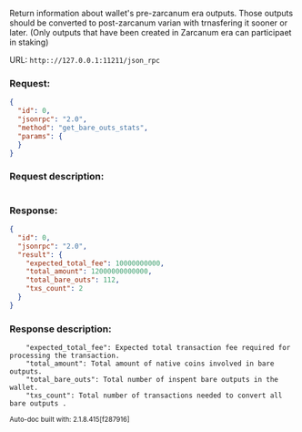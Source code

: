Return information about wallet's pre-zarcanum era outputs. Those outputs should be converted to post-zarcanum varian with trnasfering it sooner or later. (Only outputs that have been created in Zarcanum era can participaet in staking)

URL: ```http:://127.0.0.1:11211/json_rpc```
### Request: 
```json
{
  "id": 0,
  "jsonrpc": "2.0",
  "method": "get_bare_outs_stats",
  "params": {
  }
}
```
### Request description: 
```

```
### Response: 
```json
{
  "id": 0,
  "jsonrpc": "2.0",
  "result": {
    "expected_total_fee": 10000000000,
    "total_amount": 12000000000000,
    "total_bare_outs": 112,
    "txs_count": 2
  }
}
```
### Response description: 
```
    "expected_total_fee": Expected total transaction fee required for processing the transaction.
    "total_amount": Total amount of native coins involved in bare outputs.
    "total_bare_outs": Total number of inspent bare outputs in the wallet.
    "txs_count": Total number of transactions needed to convert all bare outputs .

```
<sub>Auto-doc built with: 2.1.8.415[f287916]</sub>